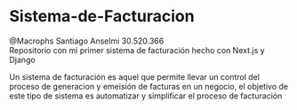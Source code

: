 # Sistema-de-Facturacion  
@Macrophs Santiago Anselmi 30.520.366  
Repositorio con mi primer sistema de facturación hecho con Next.js y Django  
 
 Un sistema de facturación es aquel que permite llevar un control del proceso de generacion y emeisión de facturas en un negocio, el objetivo de este tipo de sistema es automatizar y simplificar el proceso de facturación
